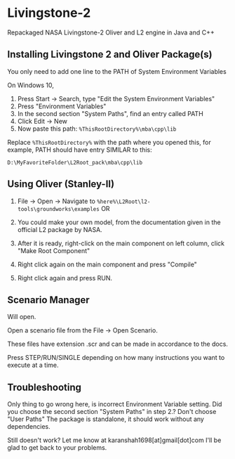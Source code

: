 # Livingstone-2
Repackaged NASA Livingstone-2 Oliver and L2 engine in Java and C++

## Installing Livingstone 2 and Oliver Package(s)

You only need to add one line to the PATH of System Environment Variables

On Windows 10,
1. Press Start -> Search, type "Edit the System Environment Variables"
2. Press "Environment Variables"
3. In the second section "System Paths", find an entry called PATH
4. Click Edit -> New
5. Now paste this path: `%ThisRootDirectory%\mba\cpp\lib`

Replace `%ThisRootDirectory%` with the path where you opened this, for example, PATH should have 
entry SIMILAR to this:

 `D:\MyFavoriteFolder\L2Root_pack\mba\cpp\lib`


## Using Oliver (Stanley-II)

1. File -> Open -> Navigate to `%here%\L2Root\l2-tools\groundworks\examples`
	OR
1. You could make your own model, from the documentation given in the official
L2 package by NASA.

2. After it is ready, right-click on the main component on left column, click
"Make Root Component"

3. Right click again on the main component and press "Compile"
4. Right click again and press RUN.


## Scenario Manager

Will open.

Open a scenario file from the File -> Open Scenario.

These files have extension .scr and can be made in accordance to the docs.

Press STEP/RUN/SINGLE depending on how many instructions you want to execute at a time.

## Troubleshooting


Only thing to go wrong here, is incorrect Environment Variable setting.
Did you choose the second section "System Paths" in step 2.? Don't choose "User Paths"
The package is standalone, it should work without any dependencies.

Still doesn't work? Let me know at karanshah1698[at]gmail[dot]com
I'll be glad to get back to your problems.
